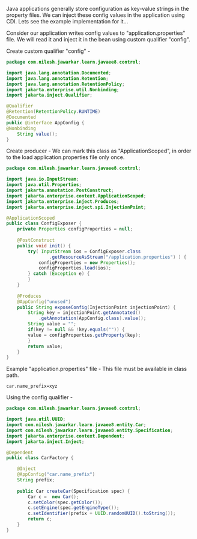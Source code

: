 Java applications generally store configuration as key-value strings in the property files. We can inject these config values in the application using CDI. Lets see the example implementation for it...

Consider our application writes config values to "application.properties" file. We will read it and inject it in the bean using custom qualifier "config".

Create custom qualifier "config" -
``` java
package com.nilesh.jawarkar.learn.javaee8.control;

import java.lang.annotation.Documented;
import java.lang.annotation.Retention;
import java.lang.annotation.RetentionPolicy;
import jakarta.enterprise.util.Nonbinding;
import jakarta.inject.Qualifier;

@Qualifier
@Retention(RetentionPolicy.RUNTIME)
@Documented
public @interface AppConfig {
@Nonbinding
	String value();
}
```

Create producer - We can mark this class as "ApplicationScoped", in order to the load application.properties file only once.
``` java
package com.nilesh.jawarkar.learn.javaee8.control;

import java.io.InputStream;
import java.util.Properties;
import jakarta.annotation.PostConstruct;
import jakarta.enterprise.context.ApplicationScoped;
import jakarta.enterprise.inject.Produces;
import jakarta.enterprise.inject.spi.InjectionPoint;

@ApplicationScoped
public class ConfigExposer {
	private Properties configProperties = null;
	
	@PostConstruct
	public void init() {
		try( InputStream ios = ConfigExposer.class
				.getResourceAsStream("/application.properties") ) {
			configProperties = new Properties();
			configProperties.load(ios);
		} catch (Exception e) {
		}
	}
	
	@Produces
	@AppConfig("unused")
	public String exposeConfig(InjectionPoint injectionPoint) {
		String key = injectionPoint.getAnnotated()
			.getAnnotation(AppConfig.class).value();
		String value = "";
		if(key != null && !key.equals("")) {
		value = configProperties.getProperty(key);
		}
		return value;
	}
}
```

Example "application.properties" file - This file must be available in class path.
``` Text
car.name_prefix=xyz
```

Using the config qualifier -
``` java
package com.nilesh.jawarkar.learn.javaee8.control;

import java.util.UUID;
import com.nilesh.jawarkar.learn.javaee8.entity.Car;
import com.nilesh.jawarkar.learn.javaee8.entity.Specification;
import jakarta.enterprise.context.Dependent;
import jakarta.inject.Inject;

@Dependent
public class CarFactory {

	@Inject
	@AppConfig("car.name_prefix")
	String prefix;
	
	public Car createCar(Specification spec) {
		Car c =  new Car();
		c.setColor(spec.getColor());
		c.setEngine(spec.getEngineType());
		c.setIdentifier(prefix + UUID.randomUUID().toString());
		return c;
	}
}
```